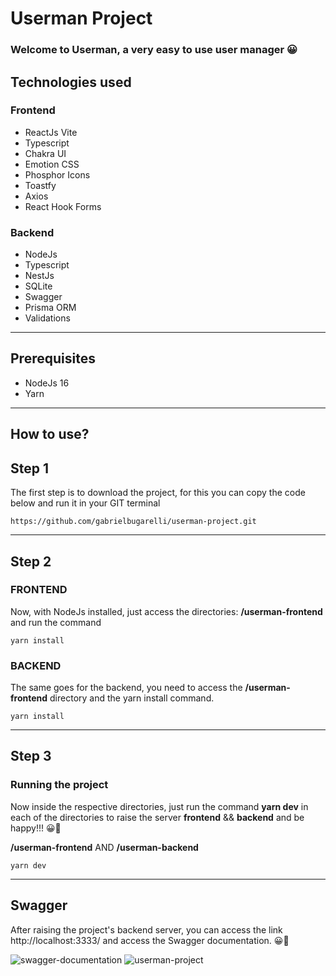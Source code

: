 # Userman Project

### Welcome to Userman, a very easy to use user manager 😀

## Technologies used

### Frontend
- ReactJs Vite
- Typescript
- Chakra UI
- Emotion CSS
- Phosphor Icons
- Toastfy
- Axios
- React Hook Forms

### Backend
- NodeJs
- Typescript
- NestJs
- SQLite
- Swagger
- Prisma ORM
- Validations
___

## Prerequisites
- NodeJs 16
- Yarn
___

## How to use?

## Step 1
The first step is to download the project, for this you can copy the code below and run it in your GIT terminal

```
https://github.com/gabrielbugarelli/userman-project.git
```
____

## Step 2
### FRONTEND
Now, with NodeJs installed, just access the directories:
**/userman-frontend** and run the command
```
yarn install
```

### BACKEND
The same goes for the backend, you need to access the 
**/userman-frontend** directory and the yarn install command.
```
yarn install
```
____

## Step 3
### Running the project
Now inside the respective directories,
just run the command **yarn dev** in each of the directories to raise the server **frontend** && **backend** and be happy!!! 😀🚀

**/userman-frontend** AND
**/userman-backend**
```
yarn dev
```
___

## Swagger
After raising the project's backend server, you can access the link http://localhost:3333/ and access the Swagger documentation. 😀🚀

<div styles="display: flex; flex-direction: row; width: 100%;" > 
	<img alt="swagger-documentation" title="#documentation" src="./.github/swagger-documentation.png" />
  <img alt="userman-project" title="#userman-project" src="./.github/userman.gif" />
</div>
